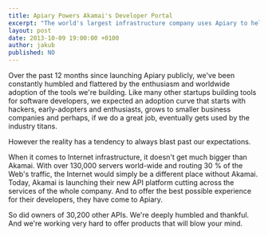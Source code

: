 ```yaml
---
title: Apiary Powers Akamai's Developer Portal
excerpt: "The world's largest infrastructure company uses Apiary to help them reach developers"
layout: post
date: 2013-10-09 19:00:00 +0100
author: jakub
published: NO
---
```


Over the past 12 months since launching Apiary publicly, we've been constantly humbled and flattered by the enthusiasm and worldwide adoption of the tools we're building. Like many other startups building tools for software developers, we expected an adoption curve that starts with hackers, early-adopters and enthusiasts, grows to smaller business companies and perhaps, if we do a great job, eventually gets used by the industry titans.

However the reality has a tendency to always blast past our expectations.

When it comes to Internet infrastructure, it doesn't get much bigger than Akamai. With over 130,000 servers world-wide and routing 30 % of the Web's traffic, the Internet would simply be a different place without Akamai. Today, Akamai is launching their new API platform cutting across the services of the whole company. And to offer the best possible experience for their developers, they have come to Apiary.

So did owners of 30,200 other APIs. We're deeply humbled and thankful. And we're working very hard to offer products that will blow your mind.
